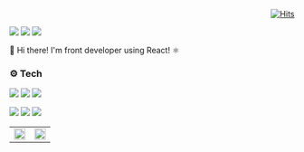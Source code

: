 <div align=right>
  
[![Hits](https://hits.seeyoufarm.com/api/count/incr/badge.svg?url=https%3A%2F%2Fgithub.com%2Fgjbae1212%2Fhit-counter&count_bg=%23002045&title_bg=%23F7394D&icon=&icon_color=%23E7E7E7&title=hits&edge_flat=false)](https://hits.seeyoufarm.com)
</div>
<p>
<a href="mailto:lhk3337@gmail.com" target="_blank"><img src="https://img.shields.io/badge/lhk3337@gmail.com-D14836?style=flat-square&logo=Gmail&logoColor=white"/></a>
<a href="https://www.linkedin.com/in/holim/" target="_blank"><img src="https://img.shields.io/badge/hongkyuLim-%230077B5.svg?style=flat-square&logo=linkedin&logoColor=white"/></a>
  <a href="https://lhk3337.github.io/" target="_blank"><img src="https://img.shields.io/badge/dev Blog-3A5D7B?style=flat-square&logo=github" /></a>
</p>

<p>
 👋 Hi there! I'm front developer using React! ⚛
  </p>

### ⚙️ Tech
<p>
<img src="https://img.shields.io/badge/HTML5-E34F26.svg?&style=flat-square&logo=HTML5&logoColor=white" /> <img src="https://img.shields.io/badge/CSS3-1572B6.svg?&style=flat-square&logo=CSS3&logoColor=white" /> <img src="https://img.shields.io/badge/javascript-F7DF1E.svg?&style=flat-square&logo=javascript&logoColor=black" />
</p>
<p>
<img src="https://img.shields.io/badge/React-61dafb.svg?&style=flat-square&logo=react&logoColor=black" />
 <img src="https://img.shields.io/badge/styled components-DB7093.svg?&style=flat-square&logo=styled-components&logoColor=white" />
<img src="https://img.shields.io/badge/React Router-ca4245.svg?&style=flat-square&logo=React-Router&logoColor=white" />
 </p>

<table>
  <tr>
    <td align="top" width="50%">
      <img src=https://github-readme-stats.vercel.app/api?username=lhk3337&theme=graywhite&hide_border=true&show_icons=true? style="width: 100%" />
    </td>
    <td align="top" width="50%">
      <img src=https://github-readme-stats.vercel.app/api/top-langs/?username=lhk3337&theme=graywhite&hide_border=true&&hide=python&layout=compact style="width: 100%" />
    </td>
  </tr>
</table>
